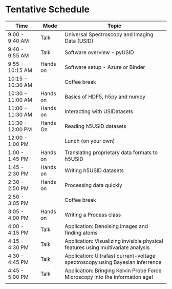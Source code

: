 # Tentative Schedule 

| Time             | Mode     | Topic                                                                            |
|------------------|----------|----------------------------------------------------------------------------------|
| 9:00 - 9:40 AM   | Talk     | Universal Spectroscopy and Imaging Data (USID)                                   |
| 9:40 - 9:55 AM   | Talk     | Software overview - pyUSID                                                       |
| 9:55 - 10:15 AM  | Hands on | Software setup - Azure or Binder                                                 |
| 10:15 - 10:30 AM |          | Coffee break                                                                     |
| 10:30 - 11:00 AM | Hands on | Basics of HDF5, h5py and numpy                                                   |
| 11:00 - 11:30 AM | Hands on | Interacting with USIDatasets                                                     |
| 11:30 - 12:00 PM | Hands On | Reading h5USID datasets                                                          |
| 12:00 - 1:00 PM  |          | Lunch (on your own)                                                              |
| 1:00 - 1:45 PM   | Hands on | Translating proprietary data formats to h5USID                                   |
| 1:45 - 2:30 PM   | Hands on | Writing h5USID datasets                                                          |
| 2:30 - 2:50 PM   | Hands on | Processing data quickly                                                          |
| 2:50 - 3:05 PM   |          | Coffee break                                                                     |
| 3:05 - 4:00 PM   | Hands on | Writing a Process class                                                          |
| 4:00 - 4:15 PM   | Talk     | Application: Denoising images and finding atoms                                  |
| 4:15 - 4:30 PM   | Talk     | Application: Visualizing invisible physical features using multivariate analysis |
| 4:30 - 4:45 PM   | Talk     | Application: Ultrafast current-voltage spectroscopy using Bayesian inferrence    |
| 4:45 - 5:00 PM   | Talk     | Application: Bringing Kelvin Probe Force Microscopy into the information age!    |
                                                                            |